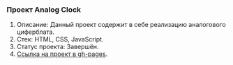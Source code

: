 ### Проект Analog Clock
1. Описание: Данный проект содержит в себе реализацию аналогового циферблата.
2. Стек: HTML, CSS, JavaScript.
3. Статус проекта: Завершён.
4. [Ссылка на проект в gh-pages](https://borishahn.github.io/clock/index.html).
